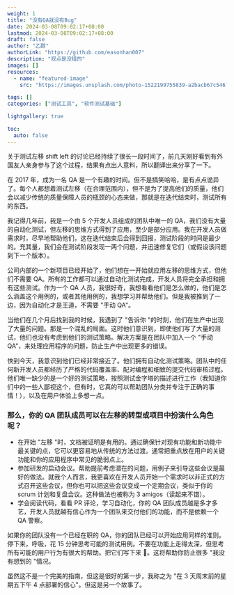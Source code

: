 ```yaml
---
weight: 1
title: "没有QA就没有Bug"
date: 2024-03-08T09:02:17+08:00
lastmod: 2024-03-08T09:02:17+08:00
draft: false
author: "乙醇"
authorLink: "https://github.com/easonhan007"
description: "观点是没错的"
images: []
resources:
  - name: "featured-image"
    src: "https://images.unsplash.com/photo-1522199755839-a2bacb67c546?w=300"

tags: []
categories: ["测试工具", "软件测试基础"]

lightgallery: true

toc:
  auto: false
---
```


关于测试左移 shift left 的讨论已经持续了很长一段时间了，前几天刚好看到有外国友人亲身参与了这个过程，结果有点出人意料，所以翻译出来分享了一下。

在 2017 年，成为一名 QA 是一个有趣的时间。但不是搞笑哈哈，是有点点诡异了。每个人都想着测试左移（在合理范围内），但不是为了提高他们的质量，他们会以减少传统的质量保障人员的瓶颈的心态来做，那就是在迭代结束时，测试所有的东西。

我记得几年前，我是一个由 5 个开发人员组成的团队中唯一的 QA，我们没有大量的自动化测试，但左移的思维方式得到了应用，至少是部分应用。我在开发人员做需求时，尽早地帮助他们，这在迭代结束后会得到回报，测试阶段的时间是最少的。充其量，我们会在测试阶段发现一两个问题，并迅速修复它们（或假设该问题到下一个版本）。

公司内部的一个新项目已经开始了，他们想在一开始就应用左移的思维方式，但他们不需要 QA。所有的工作都可以通过自动化测试完成，开发人员将完全承担和拥有这些测试。作为一个 QA 人员，我很好奇，我想看看他们是怎么做的，他们是怎么涵盖这个用例的，或者其他用例的，我想学习并帮助他们。但是我被推到了一边，因为自动化才是王道，不需要 "手动 QA"。

当他们在几个月后找到我的时候，我遇到了 "告诉你 "的时刻，他们在生产中出现了大量的问题。那是一个混乱的局面。这时他们意识到，即使他们写了大量的测试，他们也没有考虑到他们的测试策略。解决方案是在团队中加入一个 "手动 QA"，来处理应用程序的问题，防止生产中出现更多的错误。

快到今天，我意识到他们已经非常接近了。他们拥有自动化测试策略。团队中的任何新开发人员都经历了严格的代码覆盖率、配对编程和细致的提交代码审核过程。他们唯一缺少的是一个好的测试策略，按照测试金字塔的描述进行工作（我知道你们中的一些人鄙视这个，但有时，它真的可以帮助团队分类并专注于正确的事情！），以及在用户体验上多想一点。

### 那么，你的 QA 团队成员可以在左移的转型或项目中扮演什么角色呢？

- 在开始 "左移 "时，文档被证明是有用的。通过确保针对现有功能和新功能中最关键的点，它可以更容易地从传统的方法过渡。通常把重点放在用户的关键功能和你的应用程序中常见的脆弱点上。
- 参加研发的启动会议。帮助提前考虑潜在的问题，用例子来引导这些会议是最好的做法。就我个人而言，我更喜欢在开发人员开始一个需求时以非正式的方式召开这些会议，但你也可以把这些会议变成一个定期会议，类似于你的 scrum 计划和复盘会议。这种做法也被称为 3 amigos（读起来不错）。
- 学会阅读代码，看看 PR 评论，学习自动化，你的 QA 团队成员越是多才多艺，开发人员就越有信心作为一个团队来交付他们的功能，而不是依赖一个 QA 警察。

如果你的团队没有一个已经在职的 QA，你的团队已经可以开始应用同样的准则。停下来，呼吸，花 15 分钟思考可能的测试用例。不要在功能上走得太深，但思考所有可能的用户行为有很大的帮助。把它们写下来 👏。这将帮助你防止很多 "我没有想到的 "情况。

虽然这不是一个完美的指南，但这是很好的第一步，我称之为 "在 3 天周末前的星期五下午 4 点部署的信心"。但这是另一个故事了。
